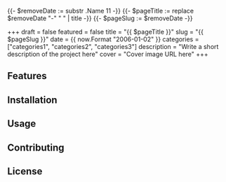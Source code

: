 {{- $removeDate := substr .Name 11 -}}
{{- $pageTitle := replace $removeDate "-" " " | title -}}
{{- $pageSlug := $removeDate -}}

+++
draft = false
featured = false
title = "{{ $pageTitle }}"
slug = "{{ $pageSlug }}"
date = {{ now.Format "2006-01-02" }}
categories = ["categories1", "categories2", "categories3"]
description = "Write a short description of the project here"
cover = "Cover image URL here"
+++

<!-- Provide an overview of the project -->

## Features

<!-- List and describe the features of the project -->

## Installation

<!-- Provide instructions on how to install and use the project -->

## Usage

<!-- Provide usage examples and instructions -->

## Contributing

<!-- Explain how others can contribute to the project -->

## License

<!-- Include licensing information -->